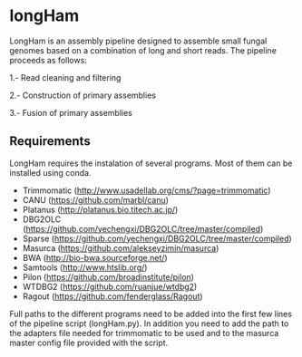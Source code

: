 # longHam

LongHam is an assembly pipeline designed to assemble small fungal genomes based on a combination of long and short reads. The pipeline proceeds as follows:

1.- Read cleaning and filtering

2.- Construction of primary assemblies

3.- Fusion of primary assemblies

## Requirements

LongHam requires the instalation of several programs. Most of them can be installed using conda.

- Trimmomatic (http://www.usadellab.org/cms/?page=trimmomatic)
- CANU (https://github.com/marbl/canu)
- Platanus (http://platanus.bio.titech.ac.jp/)
- DBG2OLC (https://github.com/yechengxi/DBG2OLC/tree/master/compiled)
- Sparse (https://github.com/yechengxi/DBG2OLC/tree/master/compiled)
- Masurca (https://github.com/alekseyzimin/masurca)
- BWA (http://bio-bwa.sourceforge.net/)
- Samtools (http://www.htslib.org/)
- Pilon (https://github.com/broadinstitute/pilon)
- WTDBG2 (https://github.com/ruanjue/wtdbg2)
- Ragout (https://github.com/fenderglass/Ragout)

Full paths to the different programs need to be added into the first few lines of the pipeline script (longHam.py). In addition you need to add the path to the adapters file needed for trimmomatic to be used and to the masurca master config file provided with the script.
